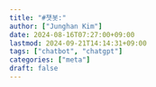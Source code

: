 ```yaml
---
title: "#챗봇:"
author: ["Junghan Kim"]
date: 2024-08-16T07:27:00+09:00
lastmod: 2024-09-21T14:14:31+09:00
tags: ["chatbot", "chatgpt"]
categories: ["meta"]
draft: false
---
```

